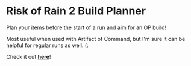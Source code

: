 # Risk of Rain 2 Build Planner

Plan your items before the start of a run and aim for an OP build!

Most useful when used with Artifact of Command, but I'm sure it can be helpful for regular runs as well. (:

Check it out **[here](https://www.gabekanegae.com/ror2-build-planner/)**!
